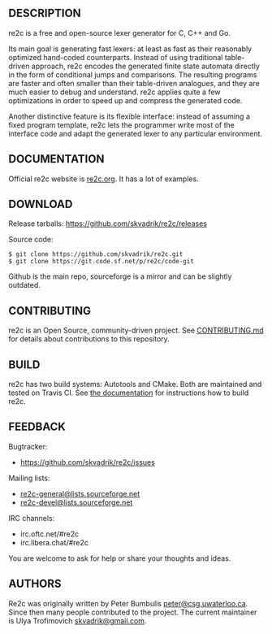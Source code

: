 DESCRIPTION
-----------

re2c is a free and open-source lexer generator for C, C++ and Go.

Its main goal is generating fast lexers: at least as fast as their reasonably
optimized hand-coded counterparts. Instead of using traditional table-driven
approach, re2c encodes the generated finite state automata directly in the form
of conditional jumps and comparisons. The resulting programs are faster and
often smaller than their table-driven analogues, and they are much easier to
debug and understand. re2c applies quite a few optimizations in order to speed
up and compress the generated code.

Another distinctive feature is its flexible interface: instead of assuming a
fixed program template, re2c lets the programmer write most of the interface
code and adapt the generated lexer to any particular environment.


DOCUMENTATION
-------------

Official re2c website is [re2c.org](http://re2c.org). It has a lot of examples.


DOWNLOAD
--------

Release tarballs: https://github.com/skvadrik/re2c/releases

Source code:

```
$ git clone https://github.com/skvadrik/re2c.git
$ git clone https://git.code.sf.net/p/re2c/code-git
```

Github is the main repo, sourceforge is a mirror and can be slightly outdated.

CONTRIBUTING
------------

re2c is an Open Source, community-driven project. See
[CONTRIBUTING.md](https://github.com/skvadrik/re2c/blob/master/CONTRIBUTING.md) for
details about contributions to this repository.


BUILD
-----

re2c has two build systems: Autotools and CMake. Both are maintained and tested
on Travis CI. See [the documentation](http://re2c.org/install/install.html) for
instructions how to build re2c.


FEEDBACK
--------

Bugtracker:

- https://github.com/skvadrik/re2c/issues

Mailing lists:

- re2c-general@lists.sourceforge.net
- re2c-devel@lists.sourceforge.net

IRC channels:

- irc.oftc.net/#re2c
- irc.libera.chat/#re2c

You are welcome to ask for help or share your thoughts and ideas.


AUTHORS
-------
Re2c was originally written by Peter Bumbulis <peter@csg.uwaterloo.ca>.
Since then many people contributed to the project. The current maintainer is
Ulya Trofimovich <skvadrik@gmail.com>.
